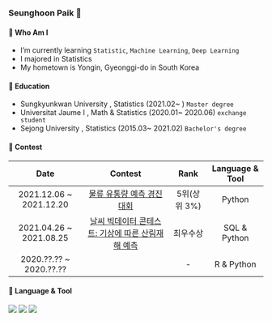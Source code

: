 ###  Seunghoon Paik 👋

#### 🔹 Who Am I
- I’m currently learning `Statistic`, `Machine Learning`, `Deep Learning`
- I majored in Statistics
- My hometown is Yongin, Gyeonggi-do in South Korea

#### 🔹 Education
- Sungkyunkwan University , Statistics (2021.02~ )  `Master degree`
- Universitat Jaume I , Math & Statistics (2020.01~ 2020.06)  `exchange student`
- Sejong University , Statistics (2015.03~ 2021.02)  `Bachelor's degree`

#### 🔹 Contest
| Date | Contest | Rank | Language & Tool |
|:---:|:---:|:---:|:---:|
| 2021.12.06 ~ 2021.12.20 | <a href='https://github.com/psh96911/delivery'>물류 유통량 예측 경진대회 | 5위(상위 3%) | Python |
| 2021.04.26 ~ 2021.08.25 | <a href='https://github.com/psh96911/Weather-Bigdata-Contest'>날씨 빅데이터 콘테스트: 기상에 따른 산림재해 예측 | 최우수상 | SQL & Python |
| 2020.??.?? ~ 2020.??.?? |  | - | R & Python |
  
#### 🔹 Language & Tool
<img src="https://img.shields.io/badge/Python-3776AB?style=flat-square&logo=Python&logoColor=white"/> <img src="https://img.shields.io/badge/R-276DC3?style=flat-square&logo=R&logoColor=white"/> <img src="https://img.shields.io/badge/HiveQL-4479A1?style=flat-square&logo=HiveQL&logoColor=white"/>
<!--
**psh96911/psh96911** is a ✨ _special_ ✨ repository because its `README.md` (this file) appears on your GitHub profile.

Here are some ideas to get you started:

- 🔭 I’m currently working on ...
- 🌱 I’m currently learning ...
- 👯 I’m looking to collaborate on ...
- 🤔 I’m looking for help with ...
- 💬 Ask me about ...
- 📫 How to reach me: ...
- 😄 Pronouns: ...
- ⚡ Fun fact: ...
-->

